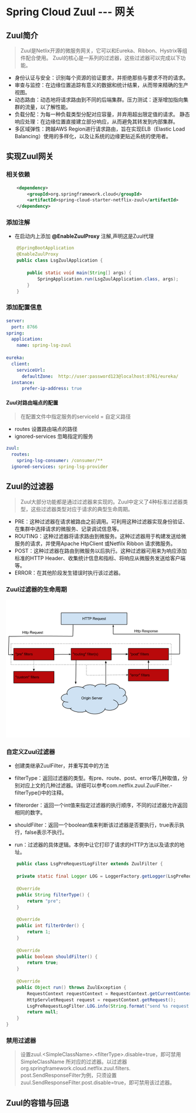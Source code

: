 # Spring Cloud Zuul --- 网关

## Zuul简介

>Zuul是Netlix开源的微服务网关，它可以和Eureka、Ribbon、Hystrix等组件配合使用。
>Zuul的核心是一系列的过滤器，这些过滤器可以完成以下功能。

- 身份认证与安全：识别每个资源的验证要求，并拒绝那些与要求不符的请求。
- 审查与监控：在边缘位置追踪有意义的数据和统计结果，从而带来精确的生产视图。
- 动态路由：动态地将请求路由到不同的后端集群。压力测试：逐渐增加指向集群的流量，以了解性能。
- 负载分配：为每一种负载类型分配对应容量，并弃用超出限定值的请求。
静态响应处理：在边缘位置直接建立部分响应，从而避免其转发到内部集群。
- 多区域弹性：跨越AWS Region进行请求路由，旨在实现ELB（Elastic Load Balancing）使用的多样化，以及让系统的边缘更贴近系统的使用者。

## 实现Zuul网关

### 相关依赖

```xml
    <dependency>
        <groupId>org.springframework.cloud</groupId>
        <artifactId>spring-cloud-starter-netflix-zuul</artifactId>
    </dependency>
```

### 添加注解

- 在启动内上添加 **@EnableZuulProxy** 注解,声明这是Zuul代理

```java
    @SpringBootApplication
    @EnableZuulProxy
    public class LsgZuulApplication {

        public static void main(String[] args) {
            SpringApplication.run(LsgZuulApplication.class, args);
        }
    }
```

### 添加配置信息

```yml
server:
  port: 8766
spring:
  application:
    name: spring-lsg-zuul

eureka:
  client:
    serviceUrl:
      defaultZone:  http://user:password123@localhost:8761/eureka/
  instance:
      prefer-ip-address: true


```

#### Zuul对路由端点的配置

>在配置文件中指定服务的serviceId = 自定义路径

- routes 设置路由端点的路径
- ignored-services 忽略指定的服务

```yml
zuul:
  routes:
    spring-lsg-consumer: /consumer/**
  ignored-services: spring-lsg-provider
```

## Zuul的过滤器

>Zuul大部分功能都是通过过滤器来实现的。Zuul中定义了4种标准过滤器类型，这些过滤器类型对应于请求的典型生命周期。

- PRE：这种过滤器在请求被路由之前调用。可利用这种过滤器实现身份验证、在集群中选择请求的微服务、记录调试信息等。
- ROUTING：这种过滤器将请求路由到微服务。这种过滤器用于构建发送给微服务的请求，并使用Apache HtpClient 或Netfilx Ribbon 请求微服务。
- POST：这种过滤器在路由到微服务以后执行。这种过滤器可用来为响应添加标准的HTTP Header、收集统计信息和指标、将响应从微服务发送给客户端等。
- ERROR：在其他阶段发生错误时执行该过滤器。

### Zuul过滤器的生命周期

![Zuul过滤器的生命周期](img/sc-z-001.png)

### 自定义Zuul过滤器

- 创建类继承ZuulFilter，并重写其中的方法

- filterType：返回过滤器的类型。有pre、route、post、error等几种取值，分别对应上文的几种过滤器。详细可以参考com.netflix.zuul.ZuulFilter.- filterType()中的注释。
- filterorder：返回一个int值来指定过滤器的执行顺序，不同的过滤器允许返回相同的数字。
- shouldFilter：返回一个boolean值来判断该过滤器是否要执行，true表示执行，false表示不执行。
- run：过滤器的具体逻辑。本例中让它打印了请求的HTTP方法以及请求的地址。

```java
    public class LsgPreRequestLogFilter extends ZuulFilter {

    private static final Logger LOG = LoggerFactory.getLogger(LsgPreRequestLogFilter.class);

    @Override
    public String filterType() {
        return "pre";
    }

    @Override
    public int filterOrder() {
        return 1;
    }

    @Override
    public boolean shouldFilter() {
        return true;
    }

    @Override
    public Object run() throws ZuulException {
        RequestContext requestContext = RequestContext.getCurrentContext();
        HttpServletRequest request = requestContext.getRequest();
        LsgPreRequestLogFilter.LOG.info(String.format("send %s request to %s",request.getMethod(),request.getRequestURL()));
        return null;
    }
}
```

### 禁用过滤器

>设置zuul.\<SimpleClassName>.\<filterType>.disable=true，即可禁用SimpleClassName 所对应的过滤器。以过滤器org.springframework.cloud.netflix.zuul.filters.
>post.SendResponseFilter为例，只须设置zuul.SendResponseFilter.post.disable=true，即可禁用该过滤器。

## Zuul的容错与回退
